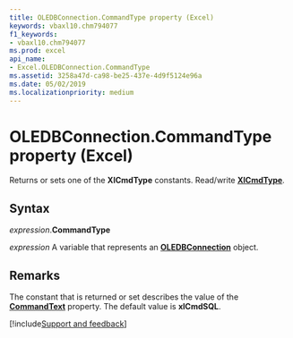 ```yaml
---
title: OLEDBConnection.CommandType property (Excel)
keywords: vbaxl10.chm794077
f1_keywords:
- vbaxl10.chm794077
ms.prod: excel
api_name:
- Excel.OLEDBConnection.CommandType
ms.assetid: 3258a47d-ca98-be25-437e-4d9f5124e96a
ms.date: 05/02/2019
ms.localizationpriority: medium
---
```



# OLEDBConnection.CommandType property (Excel)

Returns or sets one of the **XlCmdType** constants. Read/write **[XlCmdType](Excel.XlCmdType.md)**.


## Syntax

_expression_.**CommandType**

_expression_ A variable that represents an **[OLEDBConnection](Excel.OLEDBConnection.md)** object.


## Remarks

The constant that is returned or set describes the value of the **[CommandText](Excel.OLEDBConnection.CommandText.md)** property. The default value is **xlCmdSQL**.




[!include[Support and feedback](~/includes/feedback-boilerplate.md)]